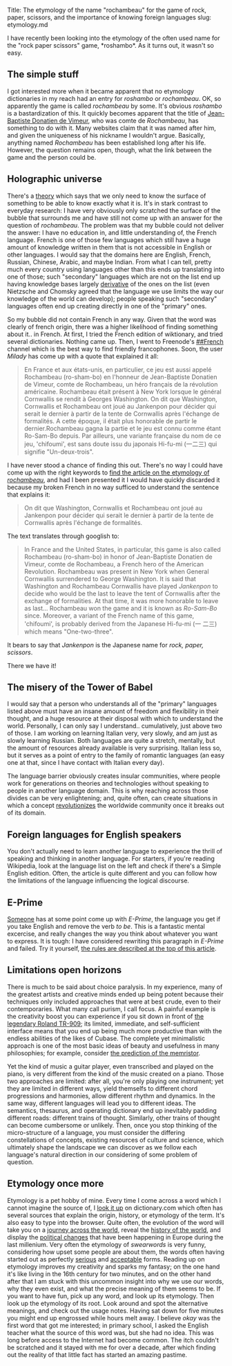 Title: The etymology of the name "rochambeau" for the game of rock, paper, scissors, and the importance of knowing foreign languages
slug: etymology.md

<markdown>
I have recently been looking into the etymology of the often used name for the "rock paper scissors" game, *roshambo*. As it turns out, it wasn't so easy.

## The simple stuff
I got interested more when it became apparent that no etymology dictionaries in my reach had an entry for *roshambo* or *rochambeau*. OK, so apparently the game is called *rochambeau* by some. It's obvious *roshambo* is a bastardization of this. It quickly becomes apparent that the title of [Jean-Baptiste Donatien de Vimeur](http://en.wikipedia.org/wiki/Jean-Baptiste_Donatien_de_Vimeur,_comte_de_Rochambeau), who was comte de *Rochambeau*, has something to do with it. Many websites claim that it was named after him, and given the uniqueness of his nickname I wouldn't argue. Basically, anything named *Rochambeau* has been established long after his life. However, the question remains open, though, what the link between the game and the person could be.

## Holographic universe
There's a [theory](http://en.wikipedia.org/wiki/Holographic_principle) which says that we only need to know the surface of something to be able to know exactly what it is. It's in stark contrast to everyday research: I have very obviously only scratched the surface of the bubble that surrounds me and have still not come up with an answer for the question of *rochambeau*. The problem was that my bubble could not deliver the answer: I have no education in, and little understanding of, the French language. French is one of those few languages which still have a huge amount of knowledge written in them that is not accessible in English or other languages. I would say that the domains here are English, French, Russian, Chinese, Arabic, and maybe Indian. From what I can tell, pretty much every country using languages other than this ends up translating into one of those; such "secondary" languages which are not on the list end up having knowledge bases largely [derivative](http://en.wikipedia.org/wiki/Denglisch) of the ones on the list (even Nietzsche and Chomsky agreed that the language we use limits the way our knowledge of the world can develop); people speaking such "secondary" languages often end up creating directly in one of the "primary" ones.

So my bubble did not contain French in any way. Given that the word was clearly of french origin, there was a higher likelihood of finding something about it.. in French. At first, I tried the French edition of wiktionary, and tried several dictionaries. Nothing came up. Then, I went to Freenode's [##French](irc://irc.freenode.net/##French) channel which is the best way to find friendly francophones. Soon, the user *Milady* has come up with a quote that explained it all:

> En France et aux états-unis, en particulier, ce jeu est aussi appelé Rochambeau (ro-sham-bo) en l'honneur de Jean-Baptiste Donatien de Vimeur, comte de Rochambeau, un héro français de la révolution américaine. Rochambeau était présent à New York lorsque le général Cornwallis se rendit à Georges Washington. On dit que Washington, Cornwallis et Rochambeau ont joué au Jankenpon pour décider qui serait le dernier à partir de la tente de Cornwallis après l'échange de formalités. A cette époque, il était plus honorable de partir le dernier.Rochambeau gagna la partie et le jeu est connu comme étant Ro-Sam-Bo depuis. Par ailleurs, une variante française du nom de ce jeu, 'chifoumi', est sans doute issu du japonais Hi-fu-mi (一二三) qui signifie "Un-deux-trois".

I have never stood a chance of finding this out. There's no way I could have come up with the right keywords to [find the article on the etymology of *rochambeau*](http://www.shinryu.fr/522-jankenpon-janken.html), and had I been presented it I would have quickly discarded it because my broken French in no way sufficed to understand the sentence that explains it:

> On dit que Washington, Cornwallis et Rochambeau ont joué au Jankenpon pour décider qui serait le dernier à partir de la tente de Cornwallis après l'échange de formalités.

The text translates through googlish to:

> In France and the United States, in particular, this game is also called Rochambeau (ro-sham-bo) in honor of Jean-Baptiste Donatien de Vimeur, comte de Rochambeau, a French hero of the American Revolution. Rochambeau was present in New York when General Cornwallis surrendered to George Washington. It is said that Washington and Rochambeau Cornwallis have played *Jankenpon* to decide who would be the last to leave the tent of Cornwallis after the exchange of formalities. At that time, it was more honorable to leave as last... Rochambeau won the game and it is known as *Ro-Sam-Bo* since. Moreover, a variant of the French name of this game, 'chifoumi', is probably derived from the Japanese Hi-fu-mi (一 二三) which means "One-two-three".

It bears to say that *Jankenpon* is the Japanese name for *rock, paper, scissors*.

There we have it!

## The misery of the Tower of Babel
I would say that a person who understands all of the "primary" languages listed above must have an insane amount of freedom and flexibility in their thought, and a huge resource at their disposal with which to understand the world. Personally, I can only say I understand.. cumulatively, just above two of those. I am working on learning Italian very, very slowly, and am just as slowly learning Russian. Both languages are quite a stretch, mentally, but the amount of resources already available is very surprising. Italian less so, but it serves as a point of entry to the family of romantic languages (an easy one at that, since I have contact with Italian every day).

The language barrier obviously creates insular communities, where people work for generations on theories and technologies without speaking to people in another language domain. This is why reaching across those divides can be very enlightening; and, quite often, can create situations in which a concept [revolutionizes](http://en.wikipedia.org/wiki/Kanban) the worldwide community once it breaks out of its domain.

## Foreign languages for English speakers
You don't actually need to learn another language to experience the thrill of speaking and thinking in another language. For starters, if you're reading Wikipedia, look at the language list on the left and check if there's a Simple English edition. Often, the article is quite different and you can follow how the limitations of the language influencing the logical discourse.

## E-Prime
[Someone](http://en.wikipedia.org/wiki/Alfred_Korzybski) has at some point come up with *E-Prime*, the language you get if you take English and remove the verb *to be*. This is a fantastic mental excercise, and really changes the way you think about whatever you want to express. It is tough: I have considered rewriting this paragraph in *E-Prime* and failed. Try it yourself, [the rules are described at the top of this article](http://en.wikipedia.org/wiki/E-Prime#History).

## Limitations open horizons
There is much to be said about choice paralysis. In my experience, many of the greatest artists and creative minds ended up being potent because their techniques only included approaches that were at best crude, even to their contemporaries. What many call purism, I call focus. A painful example is the creativity boost you can experience if you sit down in front of [the legendary Roland TR-909](http://en.wikipedia.org/wiki/Roland_TR-909); its limited, immediate, and self-sufficient interface means that you end up being much more productive than with the endless abilities of the likes of Cubase. The complete yet minimalistic approach is one of the most basic ideas of beauty and usefulness in many philosophies; for example, consider [the prediction of the memristor](http://en.wikipedia.org/wiki/Memristor#Background).

Yet the kind of music a guitar player, even transcribed and played on the piano, is very different from the kind of the music created on a piano. Those two approaches are limited: after all, you're only playing one instrument; yet they are limited in different ways, yield themselfs to different chord progressions and harmonies, allow different rhythm and dynamics. In the same way, different languages will lead you to different ideas. The semantics, thesaurus, and operating dictionary end up inevitably padding different roads: different trains of thought. Similarly, other trains of thought can become cumbersome or unlikely. Then, once you stop thinking of the micro-structure of a language, you must consider the differing constellations of concepts, existing resources of culture and science, which ultimately shape the landscape we can discover as we follow each language's natural direction in our considering of some problem of question.

## Etymology once more
Etymology is a pet hobby of mine. Every time I come across a word which I cannot imagine the source of, I [look it up](http://dictionary.com/browse/OK) on dictionary.com which often has several sources that explain the origin, history, or etymology of the term. It's also easy to type into the browser. Quite often, the evolution of the word will take you on a [journey across the world](http://dictionary.com/browse/algorithm), reveal the [history of the world](http://dictionary.com/browse/sadism), and display the [political changes](http://dictionary.com/browse/derange) that have been happening in Europe during the last millenium. Very often the etymology of *swearwords* is very funny, considering how upset some people are about them, the words often having started out as perfectly [serious](http://dictionary.com/browse/idiot) and [acceptable](http://dictionary.com/browse/gay) forms. Reading up on etymology improves my creativity and sparks my fantasy; on the one hand it's like living in the 16th century for two minutes, and on the other hand after that I am stuck with this uncommon insight into why we use our words, why they even exist, and what the precise meaning of them seems to be. If you want to have fun, pick up any word, and look up its etymology. Then look up the etymology of its root. Look around and spot the alternative meanings, and check out the usage notes. Having sat down for five minutes you might end up engrossed while hours melt away. I believe *okay* was the first word that got me interested; in primary school, I asked the English teacher what the source of this word was, but she had no idea. This was long before access to the Internet had become common. The itch couldn't be scratched and it stayed with me for over a decade, after which finding out the reality of that little fact has started an amazing pastime.

</markdown>
